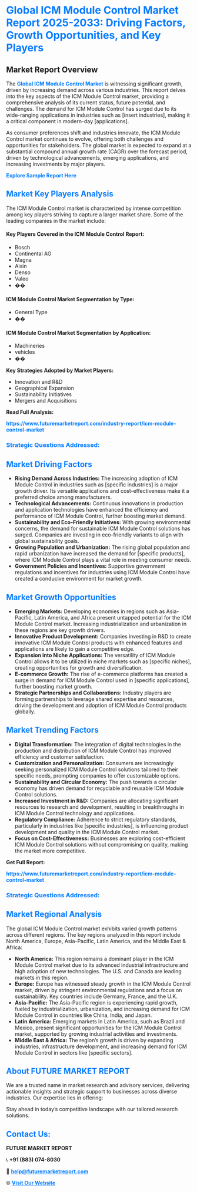 <h1 style="color: #007BFF;">Global ICM Module Control Market Report 2025-2033: Driving Factors, Growth Opportunities, and Key Players</h1>

<section id="overview">
<h2>Market Report Overview</h2>
<p>The <a href="https://www.futuremarketreport.com/industry-report/icm-module-control-market" style="color: #007BFF; text-decoration: none;"><strong>Global ICM Module Control Market</strong></a> is witnessing significant growth, driven by increasing demand across various industries. This report delves into the key aspects of the ICM Module Control market, providing a comprehensive analysis of its current status, future potential, and challenges. The demand for ICM Module Control has surged due to its wide-ranging applications in industries such as [insert industries], making it a critical component in modern-day [applications].</p>
<p>As consumer preferences shift and industries innovate, the ICM Module Control market continues to evolve, offering both challenges and opportunities for stakeholders. The global market is expected to expand at a substantial compound annual growth rate (CAGR) over the forecast period, driven by technological advancements, emerging applications, and increasing investments by major players.</p>
</section>

<section id="overview">
<p><a href="https://www.futuremarketreport.com/request-sample/reportId=113945" style="color: #007BFF; text-decoration: none;"><strong>Explore Sample Report Here</strong></a></p>
</section>

<section id="key-players">
<h2 style="color: #007BFF;">Market Key Players Analysis</h2>
<p>The ICM Module Control market is characterized by intense competition among key players striving to capture a larger market share. Some of the leading companies in the market include:</p>
<h4>Key Players Covered in the ICM Module Control Report:</h4>
<ul><li>Bosch</li><li>Continental AG</li><li>Magna</li><li>Aisin</li><li>Denso</li><li>Valeo</li><li>��</li></ul>
<h4>ICM Module Control Market Segmentation by Type:</h4>
<ul><li>General Type</li><li>��</li></ul>

<h4>ICM Module Control Market Segmentation by Application:</h4>
<ul><li>Machineries</li><li>vehicles</li><li>��</li></ul>
<p><strong>Key Strategies Adopted by Market Players:</strong></p>
<ul>
<li>Innovation and R&D</li>
<li>Geographical Expansion</li>
<li>Sustainability Initiatives</li>
<li>Mergers and Acquisitions</li>
</ul>
</section>

<section>
<p><strong>Read Full Analysis: </strong></p><a href="https://www.futuremarketreport.com/industry-report/icm-module-control-market" style="color: #007BFF; text-decoration: none;"><strong>https://www.futuremarketreport.com/industry-report/icm-module-control-market</strong></a>
<h3 style="color: #007BFF;">Strategic Questions Addressed:</h3>
</section>

<section id="driving-factors">
<h2 style="color: #007BFF;">Market Driving Factors</h2>
<ul>
<li><strong>Rising Demand Across Industries:</strong> The increasing adoption of ICM Module Control in industries such as [specific industries] is a major growth driver. Its versatile applications and cost-effectiveness make it a preferred choice among manufacturers.</li>
<li><strong>Technological Advancements:</strong> Continuous innovations in production and application technologies have enhanced the efficiency and performance of ICM Module Control, further boosting market demand.</li>
<li><strong>Sustainability and Eco-Friendly Initiatives:</strong> With growing environmental concerns, the demand for sustainable ICM Module Control solutions has surged. Companies are investing in eco-friendly variants to align with global sustainability goals.</li>
<li><strong>Growing Population and Urbanization:</strong> The rising global population and rapid urbanization have increased the demand for [specific products], where ICM Module Control plays a vital role in meeting consumer needs.</li>
<li><strong>Government Policies and Incentives:</strong> Supportive government regulations and incentives for industries using ICM Module Control have created a conducive environment for market growth.</li>
</ul>
</section>

<section id="growth-opportunities">
<h2 style="color: #007BFF;">Market Growth Opportunities</h2>
<ul>
<li><strong>Emerging Markets:</strong> Developing economies in regions such as Asia-Pacific, Latin America, and Africa present untapped potential for the ICM Module Control market. Increasing industrialization and urbanization in these regions are key growth drivers.</li>
<li><strong>Innovative Product Development:</strong> Companies investing in R&D to create innovative ICM Module Control products with enhanced features and applications are likely to gain a competitive edge.</li>
<li><strong>Expansion into Niche Applications:</strong> The versatility of ICM Module Control allows it to be utilized in niche markets such as [specific niches], creating opportunities for growth and diversification.</li>
<li><strong>E-commerce Growth:</strong> The rise of e-commerce platforms has created a surge in demand for ICM Module Control used in [specific applications], further boosting market growth.</li>
<li><strong>Strategic Partnerships and Collaborations:</strong> Industry players are forming partnerships to leverage shared expertise and resources, driving the development and adoption of ICM Module Control products globally.</li>
</ul>
</section>

<section id="trending-factors">
<h2 style="color: #007BFF;">Market Trending Factors</h2>
<ul>
<li><strong>Digital Transformation:</strong> The integration of digital technologies in the production and distribution of ICM Module Control has improved efficiency and customer satisfaction.</li>
<li><strong>Customization and Personalization:</strong> Consumers are increasingly seeking personalized ICM Module Control solutions tailored to their specific needs, prompting companies to offer customizable options.</li>
<li><strong>Sustainability and Circular Economy:</strong> The push towards a circular economy has driven demand for recyclable and reusable ICM Module Control solutions.</li>
<li><strong>Increased Investment in R&D:</strong> Companies are allocating significant resources to research and development, resulting in breakthroughs in ICM Module Control technology and applications.</li>
<li><strong>Regulatory Compliance:</strong> Adherence to strict regulatory standards, particularly in industries like [specific industries], is influencing product development and quality in the ICM Module Control market.</li>
<li><strong>Focus on Cost-Effectiveness:</strong> Businesses are exploring cost-efficient ICM Module Control solutions without compromising on quality, making the market more competitive.</li>
</ul>
</section>

<section>
<p><strong>Get Full Report: </strong></p><a href="https://www.futuremarketreport.com/industry-report/icm-module-control-market" style="color: #007BFF; text-decoration: none;"><strong>https://www.futuremarketreport.com/industry-report/icm-module-control-market</strong></a>
<h3 style="color: #007BFF;">Strategic Questions Addressed:</h3>
</section>


<section id="regional-analysis">
<h2 style="color: #007BFF;">Market Regional Analysis</h2>
<p>The global ICM Module Control market exhibits varied growth patterns across different regions. The key regions analyzed in this report include North America, Europe, Asia-Pacific, Latin America, and the Middle East & Africa:</p>
<ul>
<li><strong>North America:</strong> This region remains a dominant player in the ICM Module Control market due to its advanced industrial infrastructure and high adoption of new technologies. The U.S. and Canada are leading markets in this region.</li>
<li><strong>Europe:</strong> Europe has witnessed steady growth in the ICM Module Control market, driven by stringent environmental regulations and a focus on sustainability. Key countries include Germany, France, and the U.K.</li>
<li><strong>Asia-Pacific:</strong> The Asia-Pacific region is experiencing rapid growth, fueled by industrialization, urbanization, and increasing demand for ICM Module Control in countries like China, India, and Japan.</li>
<li><strong>Latin America:</strong> Emerging markets in Latin America, such as Brazil and Mexico, present significant opportunities for the ICM Module Control market, supported by growing industrial activities and investments.</li>
<li><strong>Middle East & Africa:</strong> The region’s growth is driven by expanding industries, infrastructure development, and increasing demand for ICM Module Control in sectors like [specific sectors].</li>
</ul>
</section>

<footer>
<h2 style="color: #007BFF;">About FUTURE MARKET REPORT</h2>
<p>We are a trusted name in market research and advisory services, delivering actionable insights and strategic support to businesses across diverse industries. Our expertise lies in offering:</p>

<p>Stay ahead in today’s competitive landscape with our tailored research solutions.</p>

<h2 style="color: #007BFF;">Contact Us:</h2>
<p><strong>FUTURE MARKET REPORT</strong></p>
<p>📞 <strong>+91 (883) 074-8030</strong></p>
<p>📧 <strong><a href="mailto:help@futuremarketreport.com" style="color: #007BFF;">help@futuremarketreport.com</a></strong></p>
<p>🌐 <strong><a href="https://www.futuremarketreport.com/" style="color: #007BFF;">Visit Our Website</a></strong></p>
</footer>